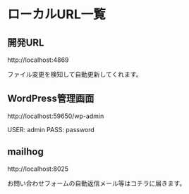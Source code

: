 # ローカルURL一覧
## 開発URL
http://localhost:4869

ファイル変更を検知して自動更新してくれます。

## WordPress管理画面
http://localhost:59650/wp-admin

USER: admin
PASS: password

## mailhog
http://localhost:8025

お問い合わせフォームの自動返信メール等はコチラに届きます。
